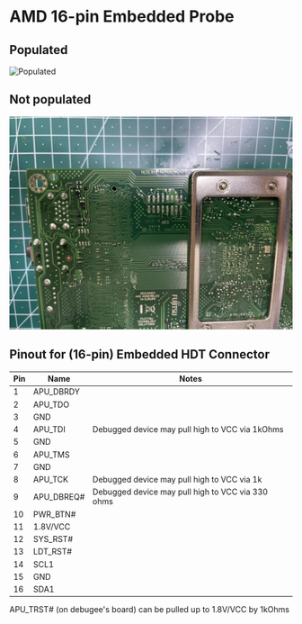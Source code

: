 # AMD 16-pin Embedded Probe
## Populated
![Populated](./EmbeddedProbe/EmbeddedProbe_P.jpg)
## Not populated
![Not Populated](./EmbeddedProbe/EmbeddedProbe_NP.jpg)

## Pinout for (16-pin) Embedded HDT Connector    

| Pin | Name       | Notes                                               |
|-----|------------|-----------------------------------------------------|
| 1   | APU_DBRDY  |                                                     |
| 2   | APU_TDO    |                                                     |
| 3   | GND        |                                                     |
| 4   | APU_TDI    | Debugged device may pull high to VCC via 1kOhms     |
| 5   | GND        |                                                     |
| 6   | APU_TMS    |                                                     |
| 7   | GND        |                                                     |
| 8   | APU_TCK    | Debugged device may   pull high to VCC via 1k       |
| 9   | APU_DBREQ# | Debugged device may   pull high to VCC via 330 ohms |
| 10  | PWR_BTN#   |                                                     |
| 11  | 1.8V/VCC   |                                                     |
| 12  | SYS_RST#   |                                                     |
| 13  | LDT_RST#   |                                                     |
| 14  | SCL1       |                                                     |
| 15  | GND        |                                                     |
| 16  | SDA1       |                                                     |

APU_TRST# (on debugee's board) can be pulled up to 1.8V/VCC by 1kOhms
